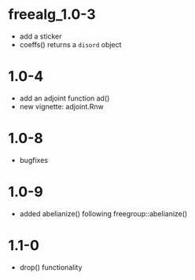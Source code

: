 # freealg_1.0-3

- add a sticker
- coeffs() returns a `disord` object

# 1.0-4

- add an adjoint function ad()
- new vignette: adjoint.Rnw

# 1.0-8

- bugfixes

# 1.0-9

- added abelianize() following freegroup::abelianize()

# 1.1-0

- drop() functionality